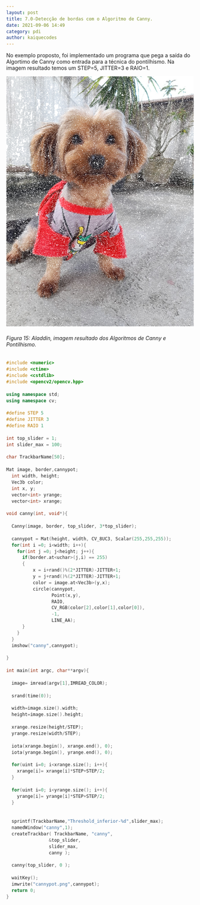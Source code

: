 ```yaml
---
layout: post
title: 7.0-Detecção de bordas com o Algoritmo de Canny.
date: 2021-09-06 14:49
category: pdi
author: kaiquecodes
---
```

No exemplo proposto, foi implementado um programa que pega a saída do Algortimo de Canny como entrada para a técnica do pontilhismo. Na imagem resultado temos um STEP=5, JITTER=3 e RAIO=1. 

![original](gitbook/images/dindin.png)
###### Figura 15: Aladdin, imagem resultado dos Algoritmos de Canny e Pontilhismo.

~~~c++
#include <numeric>
#include <ctime>
#include <cstdlib>
#include <opencv2/opencv.hpp>

using namespace std;
using namespace cv;

#define STEP 5
#define JITTER 3
#define RAIO 1

int top_slider = 1;
int slider_max = 100;

char TrackbarName[50];

Mat image, border,cannypot;
  int width, height;
  Vec3b color;
  int x, y;
  vector<int> yrange;
  vector<int> xrange;

void canny(int, void*){

  Canny(image, border, top_slider, 3*top_slider);
   
  cannypot = Mat(height, width, CV_8UC3, Scalar(255,255,255));
  for(int i =0; i<width; i++){
    for(int j =0; j<height; j++){
      if(border.at<uchar>(j,i) == 255)
      {
          x = i+rand()%(2*JITTER)-JITTER+1;
          y = j+rand()%(2*JITTER)-JITTER+1;
          color = image.at<Vec3b>(y,x);
          circle(cannypot,
                 Point(x,y),
                 RAIO,
                 CV_RGB(color[2],color[1],color[0]),
                 -1,
                 LINE_AA);
      }
    }
  }
  imshow("canny",cannypot);

}

int main(int argc, char**argv){

  image= imread(argv[1],IMREAD_COLOR);
  
  srand(time(0));

  width=image.size().width;
  height=image.size().height;

  xrange.resize(height/STEP);
  yrange.resize(width/STEP);

  iota(xrange.begin(), xrange.end(), 0);
  iota(yrange.begin(), yrange.end(), 0);

  for(uint i=0; i<xrange.size(); i++){
    xrange[i]= xrange[i]*STEP+STEP/2;
  }

  for(uint i=0; i<yrange.size(); i++){
    yrange[i]= yrange[i]*STEP+STEP/2;
  }

  
  sprintf(TrackbarName,"Threshold_inferior-%d",slider_max);
  namedWindow("canny",1);
  createTrackbar( TrackbarName, "canny",
                &top_slider,
                slider_max,
                canny );
           
  canny(top_slider, 0 );

  waitKey();
  imwrite("cannypot.png",cannypot);
  return 0;
}

~~~
